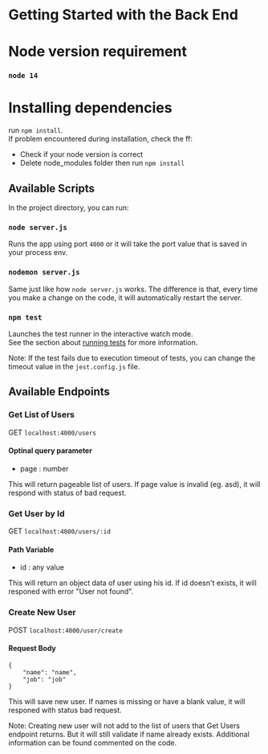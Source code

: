# Getting Started with the Back End


# Node version requirement
### `node 14`

# Installing dependencies
run `npm install`.  
If problem encountered during installation, check the ff:  
* Check if your node version is correct
* Delete node_modules folder then run `npm install`

## Available Scripts

In the project directory, you can run:

### `node server.js`

Runs the app using port `4000` or it will take the port value that is saved in your process env.

### `nodemon server.js`

Same just like how `node server.js` works. The difference is that, every time you make a change on the code, it will automatically restart the server.

### `npm test`

Launches the test runner in the interactive watch mode.\
See the section about [running tests](https://facebook.github.io/create-react-app/docs/running-tests) for more information.

Note: If the test fails due to execution timeout of tests, you can change the timeout value in the `jest.config.js` file.  

## Available Endpoints  
### Get List of Users
GET `localhost:4000/users`
#### Optinal query parameter
* page : number  

This will return pageable list of users. If page value is invalid (eg. asd), it will respond with status of bad request.  

### Get User by Id
GET `localhost:4000/users/:id`
#### Path Variable
* id : any value

This will return an object data of user using his id. If id doesn't exists, it will responed with error "User not found".  

### Create New User
POST `localhost:4000/user/create`
#### Request Body
```
{
    "name": "name",
    "job": "job"
}
```


This will save new user. If names is missing or have a blank value, it will responed with status bad request.

Note: Creating new user will not add to the list of users that Get Users endpoint returns. But it will still validate if name already exists. Additional information can be found commented on the code.

